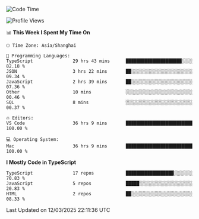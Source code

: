 <!--START_SECTION:waka-->
![Code Time](http://img.shields.io/badge/Code%20Time-7%2C392%20hrs%2054%20mins-blue)

![Profile Views](http://img.shields.io/badge/Profile%20Views-0-blue)

📊 **This Week I Spent My Time On** 

```text
🕑︎ Time Zone: Asia/Shanghai

💬 Programming Languages: 
TypeScript               29 hrs 43 mins      █████████████████████░░░░   82.18 % 
JSON                     3 hrs 22 mins       ██░░░░░░░░░░░░░░░░░░░░░░░   09.34 % 
JavaScript               2 hrs 39 mins       ██░░░░░░░░░░░░░░░░░░░░░░░   07.36 % 
Other                    10 mins             ░░░░░░░░░░░░░░░░░░░░░░░░░   00.46 % 
SQL                      8 mins              ░░░░░░░░░░░░░░░░░░░░░░░░░   00.37 % 

🔥 Editors: 
VS Code                  36 hrs 9 mins       █████████████████████████   100.00 % 

💻 Operating System: 
Mac                      36 hrs 9 mins       █████████████████████████   100.00 % 
```

**I Mostly Code in TypeScript** 

```text
TypeScript               17 repos            ██████████████████░░░░░░░   70.83 % 
JavaScript               5 repos             █████░░░░░░░░░░░░░░░░░░░░   20.83 % 
HTML                     2 repos             ██░░░░░░░░░░░░░░░░░░░░░░░   08.33 % 
```




 Last Updated on 12/03/2025 22:11:36 UTC
<!--END_SECTION:waka-->
